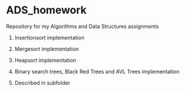 # ADS_homework
Repository for my Algorithms and Data Structures assignments 
1. Insertionsort implementation

2. Mergesort implementation
3. Heapsort implementation

4. Binary search trees, Black Red Trees and AVL Trees implementation

5. Described in subfolder
